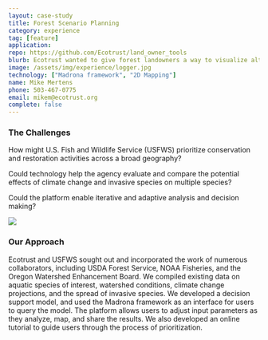 ```yaml
---
layout: case-study
title: Forest Scenario Planning
category: experience
tag: [feature]
application:
repo: https://github.com/Ecotrust/land_owner_tools
blurb: Ecotrust wanted to give forest landowners a way to visualize alternative management scenarios.
image: /assets/img/experience/logger.jpg
technology: ["Madrona framework", "2D Mapping"]
name: Mike Mertens
phone: 503-467-0775
email: mikem@ecotrust.org
complete: false
---
```

<div class="row">
	<div class="span4">
		<h3>The Challenges</h3>
		<p>How might U.S. Fish and Wildlife Service (USFWS) prioritize conservation and restoration activities across a broad geography?</p>
		<p>Could technology help the agency evaluate and compare the potential effects of climate change and invasive species on multiple species?</p>
		<p>Could the platform enable iterative and adaptive analysis and decision making?</p>
	</div>
	<div class="span4">
		<a href="{{ page.application }}"><img class="thumbnail" src="{{ BASE_PATH }}{{ page.image }}"/></a>
	</div>
</div>
<h3>Our Approach</h3>
<p>Ecotrust and USFWS sought out and incorporated the work of numerous collaborators, including USDA Forest Service, NOAA Fisheries, and the Oregon Watershed Enhancement Board. We compiled existing data on aquatic species of interest, watershed conditions, climate change projections, and the spread of invasive species. We developed a decision support model, and used the Madrona framework as an interface for users to query the model. The platform allows users to adjust input parameters as they analyze, map, and share the results. We also developed an online tutorial to guide users through the process of prioritization.</p>
